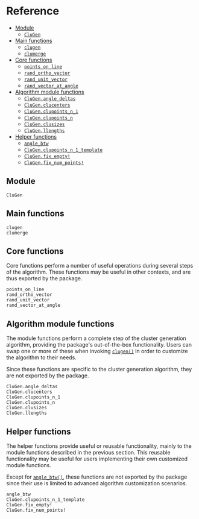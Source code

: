 # Reference

* [Module](@ref)
  * [`CluGen`](@ref)
* [Main functions](@ref)
  * [`clugen`](@ref)
  * [`clumerge`](@ref)
* [Core functions](@ref)
  * [`points_on_line`](@ref)
  * [`rand_ortho_vector`](@ref)
  * [`rand_unit_vector`](@ref)
  * [`rand_vector_at_angle`](@ref)
* [Algorithm module functions](@ref)
  * [`CluGen.angle_deltas`](@ref)
  * [`CluGen.clucenters`](@ref)
  * [`CluGen.clupoints_n_1`](@ref)
  * [`CluGen.clupoints_n`](@ref)
  * [`CluGen.clusizes`](@ref)
  * [`CluGen.llengths`](@ref)
* [Helper functions](@ref)
  * [`angle_btw`](@ref)
  * [`CluGen.clupoints_n_1_template`](@ref)
  * [`CluGen.fix_empty!`](@ref)
  * [`CluGen.fix_num_points!`](@ref)

## Module

```@docs
CluGen
```

## Main functions

```@docs
clugen
clumerge
```

## Core functions

Core functions perform a number of useful operations during several steps of the
algorithm. These functions may be useful in other contexts, and are thus exported
by the package.

```@docs
points_on_line
rand_ortho_vector
rand_unit_vector
rand_vector_at_angle
```

## Algorithm module functions

The module functions perform a complete step of the cluster generation algorithm,
providing the package's out-of-the-box functionality. Users can swap one or more
of these when invoking [`clugen()`](@ref) in order to customize the algorithm to
their needs.

Since these functions are specific to the cluster generation algorithm, they are
not exported by the package.

```@docs
CluGen.angle_deltas
CluGen.clucenters
CluGen.clupoints_n_1
CluGen.clupoints_n
CluGen.clusizes
CluGen.llengths
```

## Helper functions

The helper functions provide useful or reusable functionality, mainly to the
module functions described in the previous section. This reusable functionality
may be useful for users implementing their own customized module functions.

Except for [`angle_btw()`](@ref), these functions are not exported by the
package since their use is limited to advanced algorithm customization scenarios.

```@docs
angle_btw
CluGen.clupoints_n_1_template
CluGen.fix_empty!
CluGen.fix_num_points!
```
